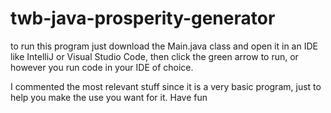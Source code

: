 # twb-java-prosperity-generator

to run this program just download the Main.java class and open it in an IDE like IntelliJ or Visual Studio Code, then click the green arrow to run, or however you run code in your IDE of choice. 

I commented the most relevant stuff since it is a very basic program, just to help you make the use you want for it. 
Have fun
